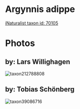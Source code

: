
Argynnis adippe
===============
  
[iNaturalist taxon id: 70105](https://www.inaturalist.org/taxa/70105)
# Photos

## by: Lars Willighagen
  
![taxon212788808](https://inaturalist-open-data.s3.amazonaws.com/photos/227987134/medium.jpeg)
## by: Tobias Schönberg
  
![taxon39086716](https://inaturalist-open-data.s3.amazonaws.com/photos/42621481/medium.jpeg)